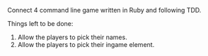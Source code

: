 Connect 4 command line game written in Ruby and following TDD.

Things left to be done:

1. Allow the players to pick their names.
2. Allow the players to pick their ingame element.
